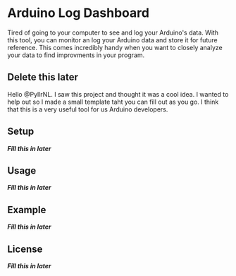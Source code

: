 # Arduino Log Dashboard
Tired of going to your computer to see and log your Arduino's data. With this tool, you can monitor an log your Arduino data and store it for future reference. This comes incredibly handy when you want to closely analyze your data to find improvments in your program. 

## Delete this later
Hello @PyllrNL. I saw this project and thought it was a cool idea. I wanted to help out so I made a small template taht you can fill out as you go. I think that this is a very useful tool for us Arduino developers. 

## Setup
***Fill this in later***

## Usage
***Fill this in later***

## Example
***Fill this in later***

## License
***Fill this in later***

